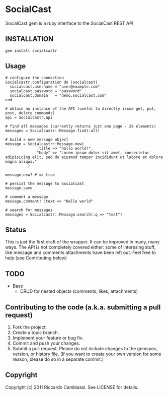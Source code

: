 # SocialCast

SocialCast gem is a ruby interface to the SocialCast REST API

## INSTALLATION

    gem install socialcastr

## Usage

    # configure the connection 
    Socialcastr.configuration do |socialcast|
      socialcast.username = "user@example.com"
      socialcast.password = "password"
      socialcast.domain   = "demo.socialcast.com"
    end
    
    # obtain an instance of the API (useful to directly issue get, put, post, delete commands)
    api = Socialcastr.api
    
    # find all messages (currently returns just one page - 20 elements)
    messages = Socialcastr::Message.find(:all)
   
    # build a new message object 
    message = Socialcastr::Message.new(
                  :title => "hallo world!", 
                  "body" => "Lorem ipsum dolor sit amet, consectetur adipisicing elit, sed do eiusmod tempor incididunt ut labore et dolore magna aliqua."
              )
    
    message.new? # => true

    # persist the message to Socialcast
    message.save

    # comment a message
    message.comment! :text => "Hallo world"

    # search for messages
    messages = Socialcastr::Message.search(:q => "test")




## Status

This is just the first draft of the wrapper. It can be improved in many, many ways.
The API is not completely covered either: some of interesing stuff, like message and comments attachments have been left out. 
Feel free to help (see Contributing below)

## TODO

* Base
  * CRUD for nested objects (comments, likes, attachments)

## Contributing to the code (a.k.a. submitting a pull request)

1. Fork the project.
2. Create a topic branch.
3. Implement your feature or bug fix.
4. Commit and push your changes.
5. Submit a pull request. Please do not include changes to the gemspec, version, or history file. (If you want to create your own version for some reason, please do so in a separate commit.)


## Copyright

Copyright (c) 2011 Riccardo Cambiassi. See LICENSE for details.


